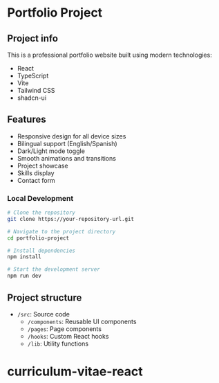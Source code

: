 
# Portfolio Project

## Project info

This is a professional portfolio website built using modern technologies:

- React
- TypeScript
- Vite
- Tailwind CSS
- shadcn-ui

## Features

- Responsive design for all device sizes
- Bilingual support (English/Spanish)
- Dark/Light mode toggle
- Smooth animations and transitions
- Project showcase
- Skills display
- Contact form

### Local Development

```sh
# Clone the repository
git clone https://your-repository-url.git

# Navigate to the project directory
cd portfolio-project

# Install dependencies
npm install

# Start the development server
npm run dev
```

## Project structure

- `/src`: Source code
  - `/components`: Reusable UI components
  - `/pages`: Page components
  - `/hooks`: Custom React hooks
  - `/lib`: Utility functions

# curriculum-vitae-react

